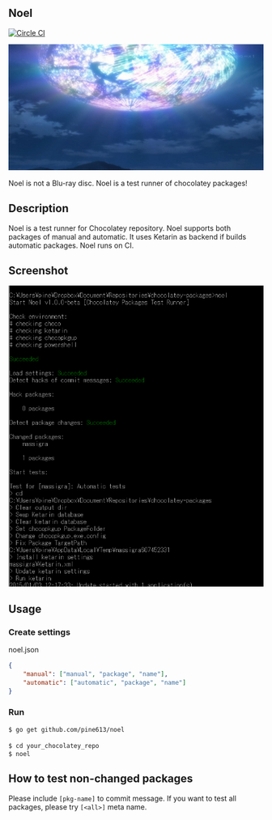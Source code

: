 Noel
--------
[![Circle CI](https://circleci.com/gh/pine613/noel.svg?style=svg)](https://circleci.com/gh/pine613/noel)

![Noel](noel.jpg)

Noel is not a Blu-ray disc. Noel is a test runner of chocolatey packages!

## Description
Noel is a test runner for Chocolatey repository. Noel supports both packages of manual and automatic. It uses Ketarin as backend if builds automatic packages. Noel runs on CI.

## Screenshot

![cmd.exe](screenshot.png)

## Usage
### Create settings
noel.json
```json
{
    "manual": ["manual", "package", "name"],
    "automatic": ["automatic", "package", "name"]
}
```

### Run
```
$ go get github.com/pine613/noel

$ cd your_chocolatey_repo
$ noel
```

## How to test non-changed packages
Please include `[pkg-name]` to commit message. If you want to test all packages, please try `[<all>]` meta name.